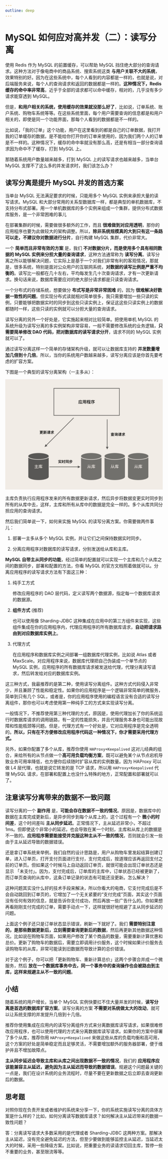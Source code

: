 ```yaml
---
outline: deep
---
```



# MySQL 如何应对高并发（二）：读写分离

使用 Redis 作为 MySQL 的前置缓存，可以帮助 MySQL 挡住绝大部分的查询请求。这种方法对于像电商中的商品系统、搜索系统这类 **与用户关联不大的系统**，效果特别的好。因为在这些系统中，每个人看到的内容都是一样的，也就是说，对后端服务来说，每个人的查询请求和返回的数据都是一样的。**这种情况下，Redis 缓存的命中率非常高**，近乎于全部的请求都可以命中缓存，相对的，几乎没有多少请求能穿透到 MySQL。

但是，**和用户相关的系统，使用缓存的效果就没那么好了**，比如说，订单系统、账户系统、购物车系统等等。在这些系统里面，每个用户需要查询的信息都是和用户相关的，即使是同一个功能界面，那每个人看到的数据都是不一样的。

比如说，「我的订单」这个功能，用户在这里看到的都是自己的订单数据，我打开我的订单缓存的数据，是不能给你打开你的订单来使用的，因为我们两个人的订单是不一样的。这种情况下，缓存的命中率就没有那么高，还是有相当一部分查询请求因为命中不了缓存，打到 MySQL 上。

那随着系统用户数量越来越多，打到 MySQL 上的读写请求也越来越多，当单台 MySQL 支撑不了这么多的并发请求时，我们该怎么办？

## 读写分离是提升 MySQL 并发的首选方案

当单台 MySQL 无法满足要求的时候，只能用多个 MySQL 实例来承担大量的读写请求。MySQL 和大部分常用的关系型数据库一样，都是典型的单机数据库，不支持分布式部署。用一个单机数据库的多个实例来组成一个集群，提供分布式数据库服务，是一个非常困难的事儿

在部署集群的时候，需要做很多额外的工作，而且 **很难做到对应用透明**，那你的应用程序也要为此做较大的架构调整。所以，**除非系统规模真的大到只有这一条路可以走，不建议你对数据进行分片**，自行构建 MySQL 集群，代价非常大。

一个 **简单而且非常有效的方案** 是，我们 **不对数据分片，而是使用多个具有相同数据的 MySQL 实例来分担大量的查询请求**，这种方法通常称为 **读写分离**。读写分离之所以能够解决问题，它实际上是基于一个对我们非常有利的客观情况，那就是，很多系统，特别是面对公众用户的互联网系统，**对数据的读写比例是严重不均衡的**。读写比一般都在几十左右，平均每发生几十次查询请求，才有一次更新请求。换句话来说，数据库需要应对的绝大部分请求都是只读查询请求。

一个分布式的存储系统，想要做分  **布式写是非常非常困难**  的，因为 **很难解决好数据一致性的问题**。但实现分布式读就相对简单很多，我只需要增加一些只读的实例，只要能够把数据实时的同步到这些只读实例上，保证这这些只读实例上的数据都随时一样，这些只读的实例就可以分担大量的查询请求。

读写分离的另外一个好处是，它实施起来相对比较简单。把使用单机 MySQL 的系统升级为读写分离的多实例架构非常容易，一般不需要修改系统的业务逻辑，**只需要简单修改 DAO 代码，把对数据库的读写请求分开**，请求不同的 MySQL 实例就可以了。

通过读写分离这样一个简单的存储架构升级，就可以让数据库支持的 **并发数量增加几倍到十几倍**。所以，当你的系统用户数越来越多，读写分离应该是你首先要考虑的扩容方案。

下图是一个典型的读写分离架构（一主多从）：

![img](./assets/40e195c130d45dcdf25a273cb8835ddb.jpg)

主库负责执行应用程序发来的所有数据更新请求，然后异步将数据变更实时同步到所有的从库中去，这样，主库和所有从库中的数据是完全一样的。多个从库共同分担应用的查询请求。

然后我们简单说一下，如何来实施 MySQL 的读写分离方案。你需要做两件事儿：

1. 部署一主多从多个 MySQL 实例，并让它们之间保持数据实时同步。

2. 分离应用程序对数据库的读写请求，分别发送给从库和主库。

**MySQL 自带主从同步的功能**，经过简单的配置就可以实现一个主库和几个从库之间的数据同步，部署和配置的方法，你看 MySQL 的官方文档照着做就可以。分离应用程序的读写请求方法有下面这三种：

1. 纯手工方式

   修改应用程序的 DAO 层代码，定义读写两个数据源，指定每一个数据库请求的数据源。

2. **组件方式** (推荐)

   也可以使用像 Sharding-JDBC 这种集成在应用中的第三方组件来实现，这些组件集成在你的应用程序内，代理应用程序的所有数据库请求，**自动把请求路由到对应数据库实例上**。

3. 代理方式

   在应用程序和数据库实例之间部署一组数据库代理实例，比如说 Atlas 或者 MaxScale。对应用程序来说，数据库代理把自己伪装成一个单节点的 MySQL 实例，应用程序的所有数据库请求被发送给代理，代理分离读写请求，然后转发给对应的数据库实例。

这三种方式，我最推荐的是第二种，使用读写分离组件。这种方式代码侵入非常少，并且兼顾了性能和稳定性。如果你的应用程序是一个逻辑非常简单的微服务，简单到只有几个 SQL，或者是，你的应用程序使用的编程语言没有合适的读写分离组件，那你也可以考虑使用第一种纯手工的方式来实现读写分离。

一般情况下，不推荐使用第三种代理的方式，原因是，使用代理加长了你的系统运行时数据库请求的调用链路，有一定的性能损失，并且代理服务本身也可能出现故障和性能瓶颈等问题。但是，代理方式有一个好处是，它对应用程序是完全透明的。**所以，只有在不方便修改应用程序代码这一种情况下，你才需要采用代理方式。**

另外，如果你配置了多个从库，推荐你使用 `HAProxy+Keepalived` 这对儿经典的组合，来给所有的从节点做一个**高可用负载均衡方案**，既可以避免某个从节点宕机导致业务可用率降低，也方便你后续随时扩容从库的实例数量。因为 HAProxy 可以做 L4 层代理，也就是说它转发的是 TCP 请求，所以用 `HAProxy+Keepalived` 代理 MySQL 请求，在部署和配置上也没什么特殊的地方，正常配置和部署就可以了。

## 注意读写分离带来的数据不一致问题

读写分离的一个 **副作用** 是，**可能会存在数据不一致的情况**。原因是，数据库中的数据在主库完成更新后，是异步同步到每个从库上的，这个过程有一个 **微小的时间差**，这个时间差叫 **主从同步延迟**。正常情况下，主从延迟非常小，不超过 1ms。但即使这个非常小的延迟，也会导致在某一个时刻，主库和从库上的数据是不一致的。**应用程序需要能接受并克服这种主从不一致的情况**，否则就会引发一些由于主从延迟导致的数据错误。

还是拿订单系统来举例，我们自然的设计思路是，用户从购物车里发起结算创建订单，进入订单页，打开支付页面进行支付，支付完成后，按道理应该再返回支付之前的订单页。但如果这个时候马上自动返回订单页，就很可能会出现订单状态还是显示 「未支付」。因为，支付完成后，订单库的主库中，订单状态已经被更新了，而订单页查询的从库中，这条订单记录的状态有可能还没更新。怎么解决？

这种问题其实没什么好的技术手段来解决，所以你看大的电商，它支付完成后是不会自动跳回到订单页的，它增加了一个无关紧要的“支付完成”页面，其实这个页面没有任何有效的信息，就是告诉你支付成功，然后再放一些广告什么的。你如果想再看刚刚支付完成的订单，需要手动点一下，这样就很好地规避了主从同步延迟的问题。

上面这个例子还只是订单状态显示错误，刷新一下就好了。我们 **需要特别注意的，是那些数据更新后，立刻需要查询更新后的数据**，然后再更新其他数据这种情况。比如说在购物车页面，如果用户修改了某个商品的数量，需要重新计算优惠和总价。更新了购物车的数据后，需要立即调用计价服务，这个时候如果计价服务去读购物车的从库，非常可能读到旧数据而导致计算的总价错误。

对于这个例子，你可以把「更新购物车、重新计算总价」这两个步骤合并成一个微服务，然后 **放在一个数据库事务中去，同一个事务中的查询操作也会被路由到主库，这样来规避主从不一致的问题**。

## 小结

随着系统的用户增长，当单个 MySQL 实例快要扛不住大量并发的时候，**读写分离是首选的数据库扩容方案**。读写分离的方案 **不需要对系统做太大的改动**，就可以让系统支撑的并发提升几倍到十几倍。

推荐你使用集成在应用内的读写分离组件方式来分离数据库读写请求，如果很难修改应用程序，也可以使用代理的方式来分离数据库读写请求。如果你的方案中部署了多个从库，推荐你用 `HAProxy+Keepalived` 来做这些从库的负载均衡和高可用，这个方案的好处是简单稳定而且足够灵活，不需要增加额外的服务器部署，便于维护并且不增加故障点。

**主从同步延迟会导致主库和从库之间出现数据不一致的情况**，我们的 **应用程序应该能兼容主从延迟，避免因为主从延迟而导致的数据错误**。规避这个问题最关键的一点是，我们在设计系统的业务流程时，尽量不要在更新数据之后立即去查询更新后的数据。

## 思考题

对照你现在负责开发或者维护的系统来分享一下，你的系统实施读写分离的具体方案是什么样的？比如，如何分离读写数据库请求？如何解决主从延迟带来的数据一致性问题？

答：分离读写请求大多数采用的是代理或者 Sharding-JDBC 这两种方案。那解决主从延迟，没有完全避免延迟的方法，但至少要做到能够监控主从延迟，当延迟太大的时候，采用一些降级方案。比如说，把重要业务的读请求切回主库，暂停一些不重要的业务，甚至限流等等。
